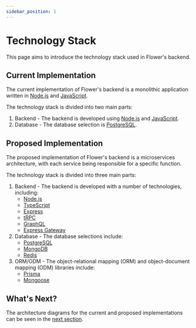 ```yaml
---
sidebar_position: 1
---
```


# Technology Stack

This page aims to introduce the technology stack used in Flower's backend.

## Current Implementation

The current implementation of Flower's backend is a monolithic application written in [Node.js](https://nodejs.org/en/) and [JavaScript](https://developer.mozilla.org/en-US/docs/Web/JavaScript).

The technology stack is divided into two main parts:

1. Backend - The backend is developed using [Node.js](https://nodejs.org/en/) and [JavaScript](https://developer.mozilla.org/en-US/docs/Web/JavaScript).
2. Database - The database selection is [PostgreSQL](https://www.postgresql.org/).

## Proposed Implementation

The proposed implementation of Flower's backend is a microservices architecture, with each service being responsible for a specific function.

The technology stack is divided into three main parts:

1. Backend - The backend is developed with a number of technologies, including:
   - [Node.js](https://nodejs.org/en/)
   - [TypeScript](https://www.typescriptlang.org/)
   - [Express](https://expressjs.com/)
   - [tRPC](https://trpc.io/)
   - [GraphQL](https://graphql.org/)
   - [Express Gateway](https://www.express-gateway.io/)
2. Database - The database selections include:
   - [PostgreSQL](https://www.postgresql.org/)
   - [MongoDB](https://www.mongodb.com/)
   - [Redis](https://redis.io/)
3. ORM/ODM - The object-relational mapping (ORM) and object-document mapping (ODM) libraries include:
   - [Prisma](https://www.prisma.io/)
   - [Mongoose](https://mongoosejs.com/)

## What's Next?

The architecture diagrams for the current and proposed implementations can be seen in the [next section](./architecure-diagram.md).
